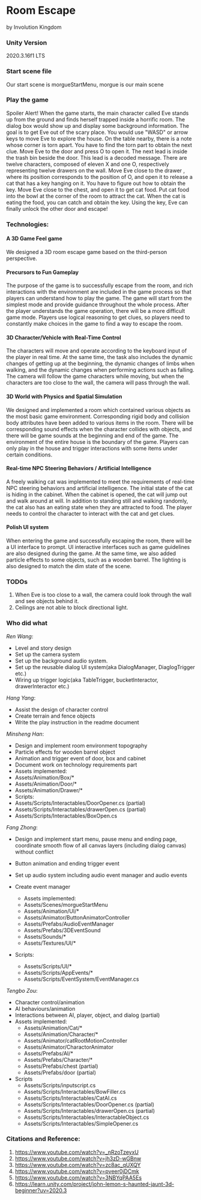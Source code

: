 # Room Escape
by Involution Kingdom

### Unity Version
2020.3.16f1 LTS

### Start scene file
Our start scene is morgueStartMenu, morgue is our main scene

### Play the game

Spoiler Alert! When the game starts, the main character called Eve stands up from the ground and finds herself trapped inside a horrific room. The dialog box would show up and display some background information. The goal is to get Eve out of the scary place. You would use "WASD" or arrow keys to move Eve to explore the house. On the table nearby, there is a note whose corner is torn apart. You have to find the torn part to obtain the next clue. Move Eve to the door and press O to open it. The next lead is inside the trash bin beside the door. This lead is a decoded message. There are twelve characters, composed of eleven X and one O, respectively representing twelve drawers on the wall. Move Eve close to the drawer , where its position corresponds to the position of O, and open it to release a cat that has a key hanging on it. You have to figure out how to obtain the key. Move Eve close to the chest, and open it to get cat food. Put cat food into the bowl at the corner of the room to attract the cat. When the cat is eating the food, you can catch and obtain the key.  Using the key, Eve can finally unlock the other door and escape!

### Technologies:
#### A 3D Game Feel game
We designed a 3D room escape game based on the third-person perspective.

#### Precursors to Fun Gameplay
The purpose of the game is to successfully escape from the room, and rich interactions with the environment are included in the game process so that players can understand how to play the game. The game will start from the simplest mode and provide guidance throughout the whole process. After the player understands the game operation, there will be a more difficult game mode. Players use logical reasoning to get clues, so players need to constantly make choices in the game to find a way to escape the room.

#### 3D Character/Vehicle with Real-Time Control
The characters will move and operate according to the keyboard input of the player in real time. At the same time, the task also includes the dynamic changes of getting up at the beginning, the dynamic changes of limbs when walking, and the dynamic changes when performing actions such as falling. The camera will follow the game characters while moving, but when the characters are too close to the wall, the camera will pass through the wall.

#### 3D World with Physics and Spatial Simulation
We designed and implemented a room which contained various objects as the most basic game environment. Corresponding rigid body and collision body attributes have been added to various items in the room. There will be corresponding sound effects when the character collides with objects, and there will be game sounds at the beginning and end of the game. The environment of the entire house is the boundary of the game. Players can only play in the house and trigger interactions with some items under certain conditions.

#### Real-time NPC Steering Behaviors / Artificial Intelligence
A freely walking cat was implemented to meet the requirements of real-time NPC steering behaviors and artificial intelligence. The initial state of the cat is hiding in the cabinet. When the cabinet is opened, the cat will jump out and walk around at will. In addition to standing still and walking randomly, the cat also has an eating state when they are attracted to food. The player needs to control the character to interact with the cat and get clues.

#### Polish UI system
When entering the game and successfully escaping the room, there will be a UI interface to prompt. UI interactive interfaces such as game guidelines are also designed during the game. At the same time, we also added particle effects to some objects, such as a wooden barrel. The lighting is also designed to match the dim state of the scene.

### TODOs
1. When Eve is too close to a wall, the camera could look through the wall and see objects behind it.
2. Ceilings are not able to block directional light.


### Who did what
*Ren Wang*:
- Level and story design
- Set up the camera system
- Set up the background audio system.
- Set up the reusable dialog UI system(aka DialogManager, DiaglogTrigger etc.)
- Wiring up trigger logic(aka TableTrigger, bucketInteractor, drawerInteractor etc.)

*Hang Yang*:
- Assist the design of character control
- Create terrain and fence objects
- Write the play instruction in the readme document

*Minsheng Han*:
- Design and implement room environment topography
- Particle effects for wooden barrel object
- Animation and trigger event of door, box and cabinet
- Document work on technology requirements part
- Assets implemented:
- Assets/Animation/Box/*
- Assets/Animation/Door/*
- Assets/Animation/Drawer/*
- Scripts:
- Assets/Scripts/Interactables/DoorOpener.cs (partial)
- Assets/Scripts/Interactables/drawerOpen.cs (partial)
- Assets/Scripts/Interactables/BoxOpen.cs

*Fang Zhong*:
- Design and implement start menu, pause menu and ending page, coordinate smooth flow of all canvas layers (including dialog canvas) without conflict
- Button animation and ending trigger event 
- Set up audio system including audio event manager and audio events
- Create event manager
	- Assets implemented:
	- Assets/Scenes/morgueStartMenu
	- Assets/Animation/UI/*
	- Assets/Animator/ButtonAnimatorController
	- Assets/Prefabs/AudioEventManager
	- Assets/Prefabs/3DEventSound
	- Assets/Sounds/*
	- Assets/Textures/UI/*

- Scripts:
	- Assets/Scripts/UI/*
	- Assets/Scripts/AppEvents/*
	- Assets/Scripts/EventSystem/EventManager.cs

*Tengbo Zou*:
- Character control/animation
- AI behaviours/animation
- Interactions between AI, player, object, and dialog (partial)
- Assets implemented:
	- Assets/Animation/Cat/*
	- Assets/Animation/Character/*
	- Assets/Animator/catRootMotionController
	- Assets/Animator/CharactorAnimator
	- Assets/Prefabs/AI/*
	- Assets/Prefabs/Character/*
	- Assets/Prefabs/chest (partial)
	- Assets/Prefabs/door (partial)
- Scripts
	- Assets/Scripts/inputscript.cs
	- Assets/Scripts/Interactables/BowFiller.cs
	- Assets/Scripts/Interactables/CatAI.cs
	- Assets/Scripts/Interactables/DoorOpener.cs (partial)
	- Assets/Scripts/Interactables/drawerOpen.cs (partial)
	- Assets/Scripts/Interactables/InteractableObject.cs
	- Assets/Scripts/Interactables/SimpleOpener.cs

### Citations and Reference:
1. https://www.youtube.com/watch?v=_nRzoTzeyxU
2. https://www.youtube.com/watch?v=jh3zD-wGBnw
3. https://www.youtube.com/watch?v=zc8ac_qUXQY
4. https://www.youtube.com/watch?v=pveer0jDCmk
5. https://www.youtube.com/watch?v=3NBYqPAA5Es
6. https://learn.unity.com/project/john-lemon-s-haunted-jaunt-3d-beginner?uv=2020.3
 
